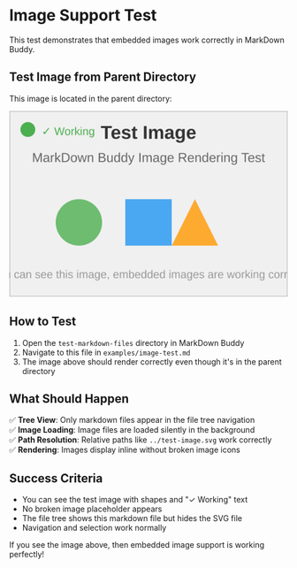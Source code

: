 # Image Support Test

This test demonstrates that embedded images work correctly in MarkDown Buddy.

## Test Image from Parent Directory

This image is located in the parent directory:

![Test SVG Image](../test-image.svg)

## How to Test

1. Open the `test-markdown-files` directory in MarkDown Buddy
2. Navigate to this file in `examples/image-test.md`
3. The image above should render correctly even though it's in the parent directory

## What Should Happen

✅ **Tree View**: Only markdown files appear in the file tree navigation  
✅ **Image Loading**: Image files are loaded silently in the background  
✅ **Path Resolution**: Relative paths like `../test-image.svg` work correctly  
✅ **Rendering**: Images display inline without broken image icons  

## Success Criteria

- You can see the test image with shapes and "✓ Working" text
- No broken image placeholder appears
- The file tree shows this markdown file but hides the SVG file
- Navigation and selection work normally

If you see the image above, then embedded image support is working perfectly!